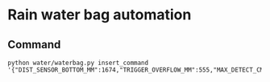 # Rain water bag automation

## Command

```
python water/waterbag.py insert_command '{"DIST_SENSOR_BOTTOM_MM":1674,"TRIGGER_OVERFLOW_MM":555,"MAX_DETECT_CM":300,"N_PINGS":9,"MIN_CHANGE_MM":3,"CYCLE_MEASURE_S":2,"CYCLE_SEND_S":60,"FORCE_SEND_S":600,"AVG_WINDOW":30,"WIFI_TIMEOUT_S":30}'
```
